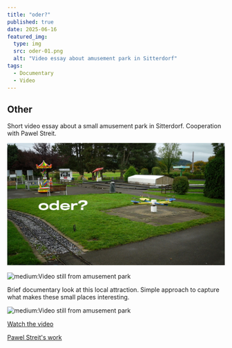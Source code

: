 ```yaml
---
title: "oder?"
published: true
date: 2025-06-16
featured_img:
  type: img
  src: oder-01.png
  alt: "Video essay about amusement park in Sitterdorf"
tags:
  - Documentary
  - Video
---
```


## Other

Short video essay about a small amusement park in Sitterdorf. Cooperation with Pawel Streit.

![medium:Video still from amusement park](oder-01.png)

![medium:Video still from amusement park](oder-03.png)

Brief documentary look at this local attraction. Simple approach to capture what makes these small places interesting.


![medium:Video still from amusement park](oder-05.png)

[Watch the video](https://www.youtube.com/watch?v=WXWjjoauy_8)

[Pawel Streit's work](https://pawelstreit.ch/)